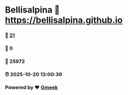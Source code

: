# Bellisalpina :link: https://bellisalpina.github.io 
### :page_facing_up: [21](https://bellisalpina.github.io/tag.html) 
### :speech_balloon: 0 
### :hibiscus: 25972 
### :alarm_clock: 2025-10-20 13:00:39 
### Powered by :heart: [Gmeek](https://github.com/Meekdai/Gmeek)

